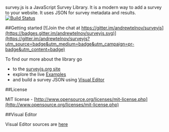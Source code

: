 survey.js is a JavaScript Survey Library. It is a modern way to add a survey to your website. It uses JSON for survey metadata and results.
[![Build Status](https://travis-ci.org/surveyjs/surveyjs.svg?branch=master)](https://travis-ci.org/surveyjs/surveyjs)

##Getting started
[![Join the chat at https://gitter.im/andrewtelnov/surveyjs](https://badges.gitter.im/andrewtelnov/surveyjs.svg)](https://gitter.im/andrewtelnov/surveyjs?utm_source=badge&utm_medium=badge&utm_campaign=pr-badge&utm_content=badge) 

To find our more about the library go
* to the [surveyjs.org site](http://surveyjs.org) 
* explore the live [Examples](http://surveyjs.org/examples/) 
* and build a survey JSON using [Visual Editor](http://surveyjs.org/builder/)

##License

MIT license - [http://www.opensource.org/licenses/mit-license.php](http://www.opensource.org/licenses/mit-license.php)


##Visual Editor

Visual Editor sources are [here](https://github.com/surveyjs/editor)
